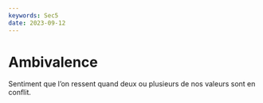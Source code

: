 ```yaml
---
keywords: Sec5
date: 2023-09-12
---
```


# Ambivalence

Sentiment que l’on ressent quand deux ou plusieurs de nos valeurs sont en conflit.